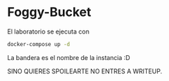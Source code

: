 # Foggy-Bucket

El laboratorio se ejecuta con 
  ```bash
docker-compose up -d 
  ```
La bandera es el nombre de la instancia :D 

SINO QUIERES SPOILEARTE NO ENTRES A WRITEUP. 


